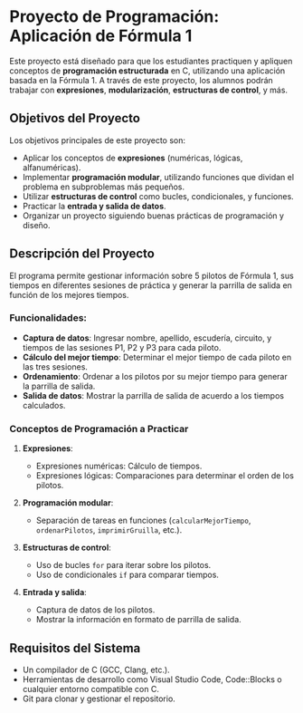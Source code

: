 # Proyecto de Programación: Aplicación de Fórmula 1

Este proyecto está diseñado para que los estudiantes practiquen y apliquen conceptos de **programación estructurada** en C, utilizando una aplicación basada en la Fórmula 1. A través de este proyecto, los alumnos podrán trabajar con **expresiones**, **modularización**, **estructuras de control**, y más.

## Objetivos del Proyecto

Los objetivos principales de este proyecto son:

- Aplicar los conceptos de **expresiones** (numéricas, lógicas, alfanuméricas).
- Implementar **programación modular**, utilizando funciones que dividan el problema en subproblemas más pequeños.
- Utilizar **estructuras de control** como bucles, condicionales, y funciones.
- Practicar la **entrada y salida de datos**.
- Organizar un proyecto siguiendo buenas prácticas de programación y diseño.

## Descripción del Proyecto

El programa permite gestionar información sobre 5 pilotos de Fórmula 1, sus tiempos en diferentes sesiones de práctica y generar la parrilla de salida en función de los mejores tiempos.

### Funcionalidades:

- **Captura de datos**: Ingresar nombre, apellido, escudería, circuito, y tiempos de las sesiones P1, P2 y P3 para cada piloto.
- **Cálculo del mejor tiempo**: Determinar el mejor tiempo de cada piloto en las tres sesiones.
- **Ordenamiento**: Ordenar a los pilotos por su mejor tiempo para generar la parrilla de salida.
- **Salida de datos**: Mostrar la parrilla de salida de acuerdo a los tiempos calculados.

### Conceptos de Programación a Practicar

1. **Expresiones**:
   - Expresiones numéricas: Cálculo de tiempos.
   - Expresiones lógicas: Comparaciones para determinar el orden de los pilotos.
   
2. **Programación modular**:
   - Separación de tareas en funciones (`calcularMejorTiempo`, `ordenarPilotos`, `imprimirGruilla`, etc.).

3. **Estructuras de control**:
   - Uso de bucles `for` para iterar sobre los pilotos.
   - Uso de condicionales `if` para comparar tiempos.
   
4. **Entrada y salida**:
   - Captura de datos de los pilotos.
   - Mostrar la información en formato de parrilla de salida.

## Requisitos del Sistema

- Un compilador de C (GCC, Clang, etc.).
- Herramientas de desarrollo como Visual Studio Code, Code::Blocks o cualquier entorno compatible con C.
- Git para clonar y gestionar el repositorio.

